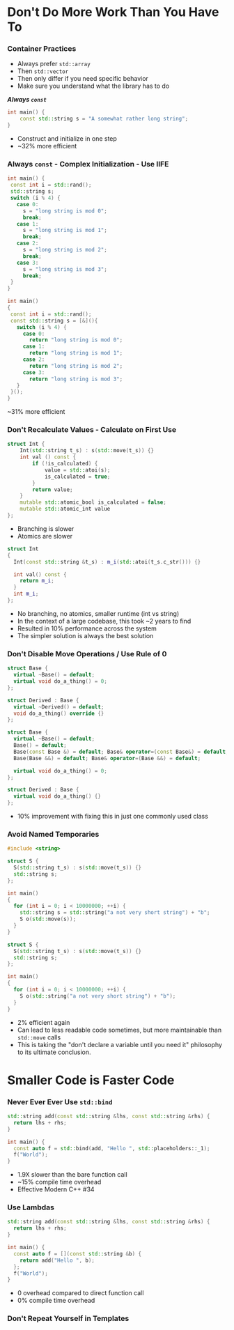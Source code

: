 # Don't Do More Work Than You Have To

### Container Practices
* Always prefer `std::array`
* Then `std::vector`
* Then only differ if you need specific behavior
* Make sure you understand what the library has to do

***Always `const`***
```cpp
int main() {
    const std::string s = "A somewhat rather long string";
}
```
* Construct and initialize in one step
* ~32% more efficient

### Always `const` - Complex Initialization - Use IIFE
 ```cpp
int main() {
  const int i = std::rand();
  std::string s;
  switch (i % 4) {
    case 0:
      s = "long string is mod 0";
      break;
    case 1:
      s = "long string is mod 1";
      break;
    case 2:
      s = "long string is mod 2";
      break;
    case 3:
      s = "long string is mod 3";
      break;
  }
}

int main()
{
  const int i = std::rand();
  const std::string s = [&](){
    switch (i % 4) {
      case 0:
        return "long string is mod 0";
      case 1:
        return "long string is mod 1";
      case 2:
        return "long string is mod 2";
      case 3:
        return "long string is mod 3";
    }
  }();
}
```
~31% more efficient

### Don't Recalculate Values - Calculate on First Use
```cpp
struct Int {
    Int(std::string t_s) : s(std::move(t_s)) {}
    int val () const {
        if (!is_calculated) {
            value = std::atoi(s);
            is_calculated = true;
        }
        return value;
    }
    mutable std::atomic_bool is_calculated = false;
    mutable std::atomic_int value
};
```
* Branching is slower
* Atomics are slower
```cpp
struct Int
{
  Int(const std::string &t_s) : m_i(std::atoi(t_s.c_str())) {}

  int val() const {
    return m_i;
  }
  int m_i;
};
```
* No branching, no atomics, smaller runtime (int vs string)
* In the context of a large codebase, this took ~2 years to find
* Resulted in 10% performance across the system
* The simpler solution is always the best solution

### Don't Disable Move Operations / Use Rule of 0
```cpp
struct Base {
  virtual ~Base() = default;
  virtual void do_a_thing() = 0;
};

struct Derived : Base {
  virtual ~Derived() = default;
  void do_a_thing() override {}
};

struct Base {
  virtual ~Base() = default;
  Base() = default;
  Base(const Base &) = default; Base& operator=(const Base&) = default;
  Base(Base &&) = default; Base& operator=(Base &&) = default;

  virtual void do_a_thing() = 0;
};

struct Derived : Base {
  virtual void do_a_thing() {}
};
```
* 10% improvement with fixing this in just one commonly used class

### Avoid Named Temporaries
```cpp
#include <string>

struct S {
  S(std::string t_s) : s(std::move(t_s)) {}
  std::string s;
};

int main()
{
  for (int i = 0; i < 10000000; ++i) {
    std::string s = std::string("a not very short string") + "b";
    S o(std::move(s));
  }
}

struct S {
  S(std::string t_s) : s(std::move(t_s)) {}
  std::string s;
};

int main()
{
  for (int i = 0; i < 10000000; ++i) {
    S o(std::string("a not very short string") + "b");
  }
}
```
* 2% efficient again
* Can lead to less readable code sometimes, but more maintainable than `std::move` calls
* This is taking the "don't declare a variable until you need it" philosophy to its
  ultimate conclusion.

# Smaller Code is Faster Code
### Never Ever Ever Use `std::bind`
```cpp
std::string add(const std::string &lhs, const std::string &rhs) {
  return lhs + rhs;
}

int main() {
  const auto f = std::bind(add, "Hello ", std::placeholders::_1);
  f("World");
}
```
* 1.9X slower than the bare function call
* ~15% compile time overhead
* Effective Modern C++ #34

### Use Lambdas
```cpp
std::string add(const std::string &lhs, const std::string &rhs) {
  return lhs + rhs;
}

int main() {
  const auto f = [](const std::string &b) {
    return add("Hello ", b);
  };
  f("World");
}
```
* 0 overhead compared to direct function call
* 0% compile time overhead

### Don't Repeat Yourself in Templates

